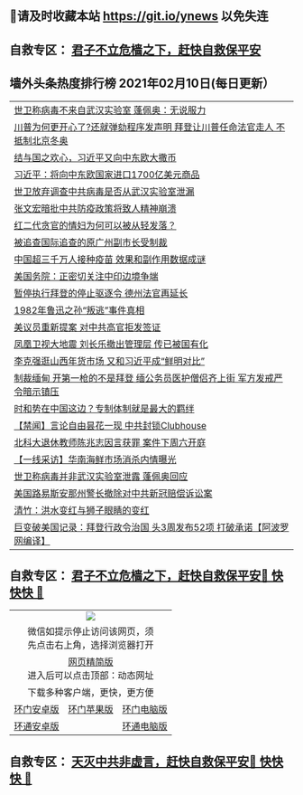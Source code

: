 ## 📩请及时收藏本站 https://git.io/ynews 以免失连</a>
## 自救专区： [君子不立危樯之下，赶快自救保平安 ](https://github.com/pwgy/td/blob/master/README.md)

## 墙外头条热度排行榜 2021年02月10日(每日更新）

 <table>
<tr><td colspan="2" align="left"><a href="https://xpzkndbkq.azureedge.net/?name=c1304890&key=qfahckuvbefdvfja&from=gy2">世卫称病毒不来自武汉实验室 蓬佩奥：无说服力</a></td></tr>
<tr><td colspan="2" align="left"><a href="https://xpzkndbkq.azureedge.net/?name=c1304908&key=qfahckuvbefdvfja&from=gy2">川普为何更开心了?还就弹劾程序发声明 拜登让川普任命法官走人 不抵制北京冬奥</a></td></tr>
<tr><td colspan="2" align="left"><a href="https://xpzkndbkq.azureedge.net/?name=c1304862&key=qfahckuvbefdvfja&from=gy2">结与国之欢心，习近平又向中东欧大撒币</a></td></tr>
<tr><td colspan="2" align="left"><a href="https://xpzkndbkq.azureedge.net/?name=c1304888&key=qfahckuvbefdvfja&from=gy2">习近平：将向中东欧国家进口1700亿美元商品</a></td></tr>
<tr><td colspan="2" align="left"><a href="https://xpzkndbkq.azureedge.net/?name=c1304868&key=qfahckuvbefdvfja&from=gy2">世卫放弃调查中共病毒是否从武汉实验室泄漏</a></td></tr>
<tr><td colspan="2" align="left"><a href="https://xpzkndbkq.azureedge.net/?name=c1304906&key=qfahckuvbefdvfja&from=gy2">张文宏暗批中共防疫政策将致人精神崩溃</a></td></tr>
<tr><td colspan="2" align="left"><a href="https://xpzkndbkq.azureedge.net/?name=c1304905&key=qfahckuvbefdvfja&from=gy2">红二代贪官的情妇为何可以被从轻发落？</a></td></tr>
<tr><td colspan="2" align="left"><a href="https://xpzkndbkq.azureedge.net/?name=c1304849&key=qfahckuvbefdvfja&from=gy2">被追查国际追查的原广州副市长受制裁</a></td></tr>
<tr><td colspan="2" align="left"><a href="https://xpzkndbkq.azureedge.net/?name=c1304867&key=qfahckuvbefdvfja&from=gy2">中国超三千万人接种疫苗 效果和副作用数据成谜</a></td></tr>
<tr><td colspan="2" align="left"><a href="https://xpzkndbkq.azureedge.net/?name=c1304873&key=qfahckuvbefdvfja&from=gy2">美国务院：正密切关注中印边境争端</a></td></tr>
<tr><td colspan="2" align="left"><a href="https://xpzkndbkq.azureedge.net/?name=c1304885&key=qfahckuvbefdvfja&from=gy2">暂停执行拜登的停止驱逐令 德州法官再延长</a></td></tr>
<tr><td colspan="2" align="left"><a href="https://xpzkndbkq.azureedge.net/?name=c1304909&key=qfahckuvbefdvfja&from=gy2">1982年鲁迅之孙“叛逃”事件真相</a></td></tr>
<tr><td colspan="2" align="left"><a href="https://xpzkndbkq.azureedge.net/?name=c1304886&key=qfahckuvbefdvfja&from=gy2">美议员重新提案 对中共高官拒发签证</a></td></tr>
<tr><td colspan="2" align="left"><a href="https://xpzkndbkq.azureedge.net/?name=c1304830&key=qfahckuvbefdvfja&from=gy2">凤凰卫视大地震 刘长乐撤出管理层 传已被国有化</a></td></tr>
<tr><td colspan="2" align="left"><a href="https://xpzkndbkq.azureedge.net/?name=c1304839&key=qfahckuvbefdvfja&from=gy2">李克强逛山西年货市场 又和习近平成“鲜明对比”</a></td></tr>
<tr><td colspan="2" align="left"><a href="https://xpzkndbkq.azureedge.net/?name=c1304907&key=qfahckuvbefdvfja&from=gy2">制裁缅甸 开第一枪的不是拜登 缅公务员医护僧侣齐上街  军方发戒严令暗示镇压</a></td></tr>
<tr><td colspan="2" align="left"><a href="https://xpzkndbkq.azureedge.net/?name=c1304837&key=qfahckuvbefdvfja&from=gy2">时和势在中国这边？专制体制就是最大的羁绊</a></td></tr>
<tr><td colspan="2" align="left"><a href="https://xpzkndbkq.azureedge.net/?name=c1304811&key=qfahckuvbefdvfja&from=gy2">【禁闻】言论自由昙花一现 中共封锁Clubhouse</a></td></tr>
<tr><td colspan="2" align="left"><a href="https://xpzkndbkq.azureedge.net/?name=c1304831&key=qfahckuvbefdvfja&from=gy2">北科大退休教师陈兆志因言获罪 案件下周六开庭</a></td></tr>
<tr><td colspan="2" align="left"><a href="https://xpzkndbkq.azureedge.net/?name=c1304898&key=qfahckuvbefdvfja&from=gy2">【一线采访】华南海鲜市场消杀内情曝光</a></td></tr>
<tr><td colspan="2" align="left"><a href="https://xpzkndbkq.azureedge.net/?name=c1304841&key=qfahckuvbefdvfja&from=gy2">世卫称病毒并非武汉实验室泄露 蓬佩奥回应</a></td></tr>
<tr><td colspan="2" align="left"><a href="https://xpzkndbkq.azureedge.net/?name=c1304832&key=qfahckuvbefdvfja&from=gy2">美国路易斯安那州警长撤除对中共新冠赔偿诉讼案</a></td></tr>
<tr><td colspan="2" align="left"><a href="https://xpzkndbkq.azureedge.net/?name=c1304842&key=qfahckuvbefdvfja&from=gy2">清竹：洪水变红与狮子眼睛的变红</a></td></tr>
<tr><td colspan="2" align="left"><a href="https://xpzkndbkq.azureedge.net/?name=c1304828&key=qfahckuvbefdvfja&from=gy2">巨变破美国记录：拜登行政令治国 头3周发布52项 打破承诺【阿波罗网编译】</a></td></tr>

</table>


 ## 自救专区： [君子不立危樯之下，赶快自救保平安🍎 快快快 📩](https://github.com/pwgy/td/blob/master/README.md)
 
<table>
  <tr>
    <td colspan="3" align="center"><img src="https://cdn.jsdelivr.net/gh/opipe/up/oGate65.jpg"/></td>
  </tr>
  <tr>
    <td colspan="3" align="center">微信如提示停止访问该网页，须<br/>先点击右上角，选择浏览器打开</td>
  <tr>
  <tr>
    <td colspan="3" align="center"><a href="https://gitcdn.xyz/cdn/otiny/up/master/show005.htm">网页精简版</a><br/>进入后可以点击顶部：动态网址</td>
  </tr>
  <tr>
    <td colspan="3" align="center">下载多种客户端，更快，更方便</td>
  <tr>
  <tr>
    <td align="center"><a href="https://cdn.jsdelivr.net/gh/opipe/up/oGatea.apk">环门安卓版</a></td>
    <td align="center"><a href="https://x.co/odisk">环门苹果版</a></td>
    <td align="center"><a href="https://cdn.jsdelivr.net/gh/opipe/up/oGate.zip">环门电脑版</a></td>
  </tr>
  <tr>
    <td align="center"><a href="https://cdn.jsdelivr.net/gh/opipe/up/oPipe.apk">环通安卓版</a></td>
    <td align="center"></td>
    <td align="center"><a href="https://raw.githubusercontent.com/opipe/up/master/oPipe.zip">环通电脑版</a></td>
  </tr>
  
</table>


 ## 自救专区： [天灭中共非虚言，赶快自救保平安🍎 快快快 📩](https://github.com/pwgy/td/blob/master/README.md)
